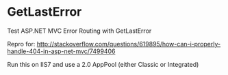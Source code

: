GetLastError
============

Test ASP.NET MVC Error Routing with GetLastError

Repro for: http://stackoverflow.com/questions/619895/how-can-i-properly-handle-404-in-asp-net-mvc/7499406

Run this on IIS7 and use a 2.0 AppPool (either Classic or Integrated)
